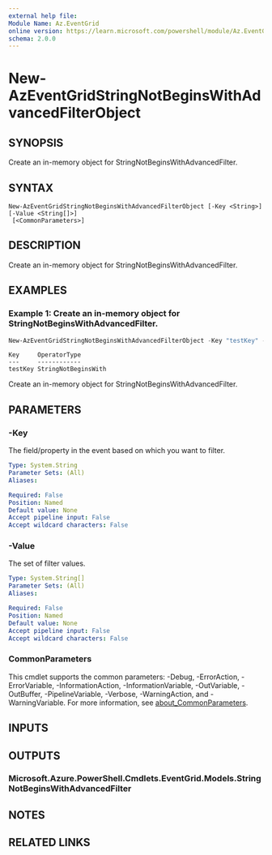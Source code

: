 ```yaml
---
external help file:
Module Name: Az.EventGrid
online version: https://learn.microsoft.com/powershell/module/Az.EventGrid/new-azeventgridstringnotbeginswithadvancedfilterobject
schema: 2.0.0
---
```


# New-AzEventGridStringNotBeginsWithAdvancedFilterObject

## SYNOPSIS
Create an in-memory object for StringNotBeginsWithAdvancedFilter.

## SYNTAX

```
New-AzEventGridStringNotBeginsWithAdvancedFilterObject [-Key <String>] [-Value <String[]>]
 [<CommonParameters>]
```

## DESCRIPTION
Create an in-memory object for StringNotBeginsWithAdvancedFilter.

## EXAMPLES

### Example 1: Create an in-memory object for StringNotBeginsWithAdvancedFilter.
```powershell
New-AzEventGridStringNotBeginsWithAdvancedFilterObject -Key "testKey" -Value "value1","value2"
```

```output
Key     OperatorType
---     ------------
testKey StringNotBeginsWith
```

Create an in-memory object for StringNotBeginsWithAdvancedFilter.

## PARAMETERS

### -Key
The field/property in the event based on which you want to filter.

```yaml
Type: System.String
Parameter Sets: (All)
Aliases:

Required: False
Position: Named
Default value: None
Accept pipeline input: False
Accept wildcard characters: False
```

### -Value
The set of filter values.

```yaml
Type: System.String[]
Parameter Sets: (All)
Aliases:

Required: False
Position: Named
Default value: None
Accept pipeline input: False
Accept wildcard characters: False
```

### CommonParameters
This cmdlet supports the common parameters: -Debug, -ErrorAction, -ErrorVariable, -InformationAction, -InformationVariable, -OutVariable, -OutBuffer, -PipelineVariable, -Verbose, -WarningAction, and -WarningVariable. For more information, see [about_CommonParameters](http://go.microsoft.com/fwlink/?LinkID=113216).

## INPUTS

## OUTPUTS

### Microsoft.Azure.PowerShell.Cmdlets.EventGrid.Models.StringNotBeginsWithAdvancedFilter

## NOTES

## RELATED LINKS

